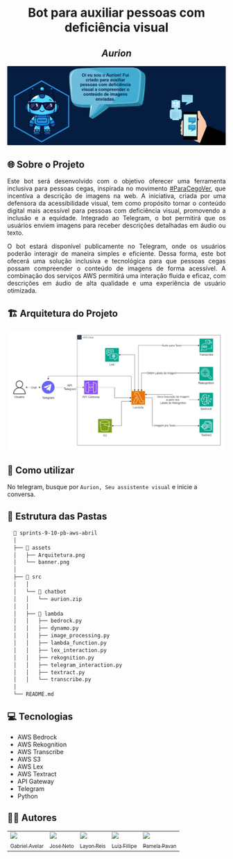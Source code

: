 <h1 align="center">Bot para auxiliar pessoas com deficiência visual </h1>
<h2 align="center"> <i>Aurion</i></h2>

![Imagem|Compass](assets/banner.png)

## 🌐 Sobre o Projeto
<p align="justify"> 
Este bot será desenvolvido com o objetivo oferecer uma ferramenta inclusiva para pessoas cegas, inspirada no movimento <a href="https://mwpt.com.br/criadora-do-projeto-pracegover-incentiva-descricao-de-imagens-na-web/">#ParaCegoVer</a>, que incentiva a descrição de imagens na web. A iniciativa, criada por uma defensora da acessibilidade visual, tem como propósito tornar o conteúdo digital mais acessível para pessoas com deficiência visual, promovendo a inclusão e a equidade. Integrado ao Telegram, o bot permitirá que os usuários enviem imagens para receber descrições detalhadas em áudio ou texto.
</p>

<p align="justify">
O bot estará disponível publicamente no Telegram, onde os usuários poderão interagir de maneira simples e eficiente. Dessa forma, este bot ofecerá uma solução inclusiva e tecnológica para que pessoas cegas possam compreender o conteúdo de imagens de forma acessível. A combinação dos serviços AWS permitirá uma interação fluida e eficaz, com descrições em áudio de alta qualidade e uma experiência de usuário otimizada.
</p>

## 🏗️ Arquitetura do Projeto
![Imagem|Compass](assets/Arquitetura.png)

## 🚀 Como utilizar
No telegram, busque por ``Aurion, Seu assistente visual`` e inicie a conversa.

## 📂 Estrutura das Pastas
```bash
  📁 sprints-9-10-pb-aws-abril
  │
  ├── 📁 assets
  │   ├── Arquitetura.png
  │   └── banner.png
  │          
  ├── 📁 src
  │   │
  │   └── 📁 chatbot
  │   │   └── aurion.zip
  │   │
  │   ├── 📁 lambda
  │   │   ├── bedrock.py
  │   │   ├── dynamo.py
  │   │   ├── image_processing.py
  │   │   ├── lambda_function.py
  │   │   ├── lex_interaction.py
  │   │   ├── rekognition.py
  │   │   ├── telegram_interaction.py
  │   │   ├── textract.py
  │   │   └── transcribe.py
  │                                                    
  └── README.md                                 
```

## 💻 Tecnologias
- AWS Bedrock
- AWS Rekognition
- AWS Transcribe
- AWS S3
- AWS Lex
- AWS Textract
- API Gateway
- Telegram
- Python

## 👨‍💻 Autores
<div>
  <table style="margin: 0 auto;">
    <tr>
      <td><a href="https://github.com/GabrielAvelarbr"><img loading="lazy" src="https://avatars.githubusercontent.com/u/117688731?v=4" width="115"><br><sub>Gabriel Avelar</sub></a></td>
      <td><a href="https://github.com/JoseJaan"><img loading="lazy" src="https://avatars.githubusercontent.com/u/120669342?v=4" width="115"><br><sub>José Neto</sub></a></td>
      <td><a href="https://github.com/Layonj300"><img loading="lazy" src="https://avatars.githubusercontent.com/u/106559843?v=4" width="115"><br><sub>Layon Reis</sub></a></td>
      <td><a href="https://github.com/LuizFillipe1"><img loading="lazy" src="https://avatars.githubusercontent.com/u/78454639?v=4" width="115"><br><sub>Luiz Fillipe</sub></a></td>
      <td><a href="https://github.com/PamelaPavan"><img loading="lazy" src="https://avatars.githubusercontent.com/u/97994995?v=4" width="115"><br><sub>Pamela Pavan</sub></a></td>
    </tr>
  </table>
</div>
